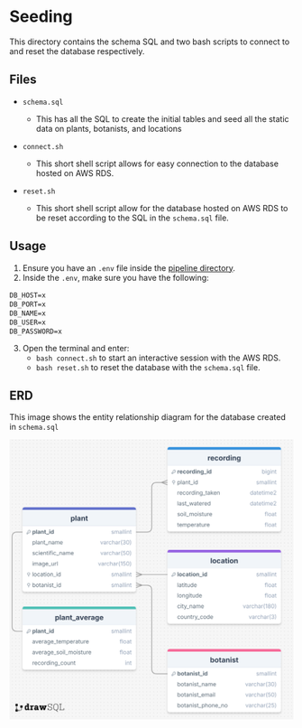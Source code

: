 # Seeding

This directory contains the schema SQL and two bash scripts to connect to and reset the database respectively.

## Files

- `schema.sql`
    - This has all the SQL to create the initial tables and seed all the static data on plants, botanists, and locations

- `connect.sh`
    - This short shell script allows for easy connection to the database hosted on AWS RDS.

- `reset.sh`
    - This short shell script allow for the database hosted on AWS RDS to be reset according to the SQL in the `schema.sql` file.

## Usage

1. Ensure you have an `.env` file inside the [pipeline directory](../pipeline).
2. Inside the `.env`, make sure you have the following:

```
DB_HOST=x
DB_PORT=x
DB_NAME=x
DB_USER=x
DB_PASSWORD=x
```

3. Open the terminal and enter:
    - `bash connect.sh` to start an interactive session with the AWS RDS.
    - `bash reset.sh` to reset the database with the `schema.sql` file.

## ERD

This image shows the entity relationship diagram for the database created in `schema.sql`

![ERD](assets/ERD.png)